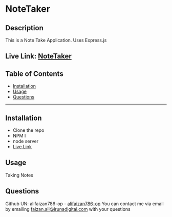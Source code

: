 
# NoteTaker
## Description
This is a Note Take Application. Uses Express.js

Live Link: [NoteTaker](https://notetaker00007.herokuapp.com/notes)
---
## Table of Contents
- [Installation](#installation)
- [Usage](#usage)
- [Questions](#questions)
---
## Installation
- Clone the repo
- NPM I
- node server
- [Live Link](http://localhost:3001/notes)

## Usage
Taking Notes

## Questions
Github UN: alifaizan786-op - [alifaizan786-op](https://github.com/alifaizan786-op)
You can contact me via email by emailing faizan.ali@irunadigital.com with your questions
    
    